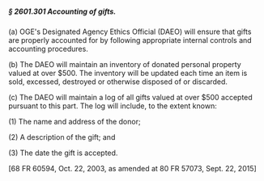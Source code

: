 ##### § 2601.301 Accounting of gifts. #####

(a) OGE's Designated Agency Ethics Official (DAEO) will ensure that gifts are properly accounted for by following appropriate internal controls and accounting procedures.

(b) The DAEO will maintain an inventory of donated personal property valued at over $500. The inventory will be updated each time an item is sold, excessed, destroyed or otherwise disposed of or discarded.

(c) The DAEO will maintain a log of all gifts valued at over $500 accepted pursuant to this part. The log will include, to the extent known:

(1) The name and address of the donor;

(2) A description of the gift; and

(3) The date the gift is accepted.

[68 FR 60594, Oct. 22, 2003, as amended at 80 FR 57073, Sept. 22, 2015]